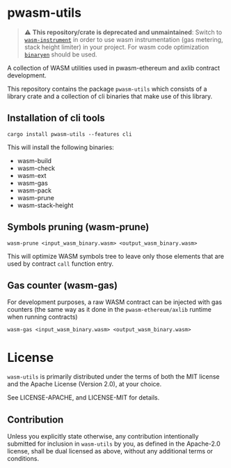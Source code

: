 # pwasm-utils

> :warning: **This repository/crate is deprecated and unmaintained**: Switch to [`wasm-instrument`](https://github.com/axia-tech/wasm-instrument) in order to use wasm instrumentation (gas metering, stack height limiter) in your project. For wasm code optimization [`binaryen`](https://github.com/WebAssembly/binaryen) should be used.

A collection of WASM utilities used in pwasm-ethereum and axlib contract development.

This repository contains the package `pwasm-utils` which consists of a library crate
and a collection of cli binaries that make use of this library.

## Installation of cli tools
```
cargo install pwasm-utils --features cli
```

This will install the following binaries:
* wasm-build
* wasm-check
* wasm-ext
* wasm-gas
* wasm-pack
* wasm-prune
* wasm-stack-height

## Symbols pruning (wasm-prune)

```
wasm-prune <input_wasm_binary.wasm> <output_wasm_binary.wasm>
```

This will optimize WASM symbols tree to leave only those elements that are used by contract `call` function entry.

## Gas counter (wasm-gas)

For development purposes, a raw WASM contract can be injected with gas counters (the same way as it done in the `pwasm-ethereum/axlib` runtime when running contracts)

```
wasm-gas <input_wasm_binary.wasm> <output_wasm_binary.wasm>
```

# License

`wasm-utils` is primarily distributed under the terms of both the MIT
license and the Apache License (Version 2.0), at your choice.

See LICENSE-APACHE, and LICENSE-MIT for details.

## Contribution

Unless you explicitly state otherwise, any contribution intentionally submitted
for inclusion in `wasm-utils` by you, as defined in the Apache-2.0 license, shall be
dual licensed as above, without any additional terms or conditions.
